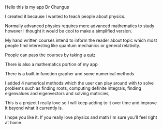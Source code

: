 Hello this is my app Dr Chungus

I created it because I wanted to teach people about physics.

Normally advanced physics requires more advanced mathematics to study however I thought it would be cool to make a simplified version.

My hand written courses intend to inform the reader about topic which most people find interesting like quantum mechanics or general relativity. 

People can pass the courses by taking a quiz

There is also a mathematics portion of my app

There is a built in function grapher and some numerical methods

I added 4 numerical methods which the user can play around with to solve problems such as finding roots, computing definite integrals, finding eigenvalues and eigenvectors and solving matricies,

This is a project I really love so I will keep adding to it over time and improve it beyond what it currently is.

I hope you like it. If you really love physics and math I'm sure you'll feel right at home.
